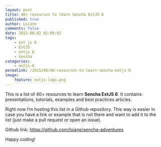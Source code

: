 ```yaml
---
layout: post
title: 40+ resources to learn Sencha ExtJS 6
published: true
author: Loiane
comments: false
date: 2015-08-02 02:08:02
tags:
    - ext js 6
    - ExtJS
    - extjs 6
    - Sencha
categories:
    - extjs-6
permalink: /2015/08/40-resources-to-learn-sencha-extjs-6
image:
    feature: extjs-logo.png
---
```

This is a list of 40+ resources to learn **Sencha ExtJS 6**. It contains presentations, tutorials, examples and best practices articles.

[][1]

Right now I&#8217;m hosting this list in a Github repository. This way is easier in case you have a link or example that is not there and want to add it to the list (just make a pull request or open an issue).

Github link: https://github.com/loiane/sencha-adventures

Happy coding! 

 [1]: http://loianegroner.com/wp-content/uploads/2015/08/extjs-logo.png